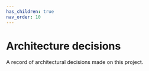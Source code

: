 ```yaml
---
has_children: true
nav_order: 10
---
```


# Architecture decisions

A record of architectural decisions made on this project.
